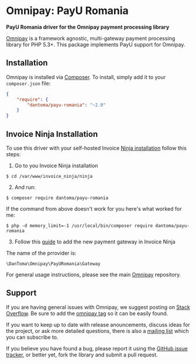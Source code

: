 # Omnipay: PayU Romania

**PayU Romania driver for the Omnipay payment processing library**

[Omnipay](https://github.com/thephpleague/omnipay) is a framework agnostic, multi-gateway payment
processing library for PHP 5.3+. This package implements PayU support for Omnipay.

## Installation

Omnipay is installed via [Composer](http://getcomposer.org/). To install, simply add it
to your `composer.json` file:

```json
{
    "require": {
        "dantoma/payu-romania": "~2.0"
    }
}
```

## Invoice Ninja Installation

To use this driver with your self-hosted Invoice [Ninja installation](http://www.invoiceninja.org) follow this steps:

1. Go to you Invoice Ninja installation

```
$ cd /var/www/invoice_ninja/ninja

```

2. And run:

```
$ composer require dantoma/payu-romania
```

If the command from above doesn't work for you here's what worked for me:

```
$ php -d memory_limit=-1 /usr/local/bin/composer require dantoma/payu-romania
```

3. Follow this [guide](https://invoice-ninja.readthedocs.io/en/latest/configure.html#omnipay) to add the new payment gateway in Invoice Ninja

The name of the prrovider is:

```
\DanToma\Omnipay\PayURomania\Gateway 
```


For general usage instructions, please see the main [Omnipay](https://github.com/thephpleague/omnipay)
repository.

## Support

If you are having general issues with Omnipay, we suggest posting on
[Stack Overflow](http://stackoverflow.com/). Be sure to add the
[omnipay tag](http://stackoverflow.com/questions/tagged/omnipay) so it can be easily found.

If you want to keep up to date with release anouncements, discuss ideas for the project,
or ask more detailed questions, there is also a [mailing list](https://groups.google.com/forum/#!forum/omnipay) which
you can subscribe to.

If you believe you have found a bug, please report it using the [GitHub issue tracker](https://github.com/efesaid/omnipay-payu/issues),
or better yet, fork the library and submit a pull request.
